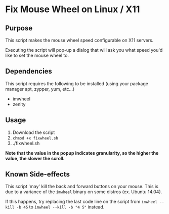 # Fix Mouse Wheel on Linux / X11

## Purpose

This script makes the mouse wheel speed configurable on X11 servers.  

Executing the script will pop-up a dialog that will ask you what speed you'd like to set the mouse wheel to.

## Dependencies

This script requires the following to be installed (using your package manager apt, zypper, yum, etc...)

* imwheel
* zenity

## Usage

1. Download the script
2. `chmod +x fixwheel.sh`
3. ./fixwheel.sh

**Note that the value in the popup indicates granularity, so the higher the value, the slower the scroll.**

## Known Side-effects

This script 'may' kill the back and forward buttons on your mouse.  This is due to a variance of the `imwheel` binary on some distros (ex. Ubuntu 14.04).

If this happens, try replacing the last code line on the script from `imwheel --kill -b 45` to `imwheel --kill -b "4 5"` instead.